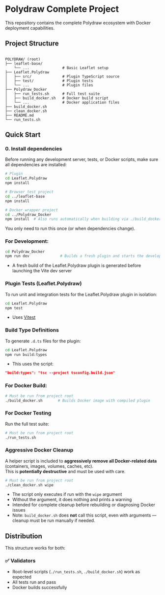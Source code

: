 # Polydraw Complete Project

This repository contains the complete Polydraw ecosystem with Docker deployment capabilities.

## Project Structure

```

POLYDRAW/ (root)
├── leaflet-base/
    └── ...               # Basic Leaflet setup
├── Leaflet.Polydraw
│   ├── src/              # Plugin TypeScript source
│   ├── test/             # Plugin tests
│   └── ...               # Plugin files
├── Polydraw_Docker
│   ├── run_tests.sh      # Full test suite
│   ├── build_docker.sh   # Docker build script
│   └── ...               # Docker application files
├── build_docker.sh
├── clean_docker.sh
├── README.md
└── run_tests.sh
```

## Quick Start

### 0. Install dependencies

Before running any development server, tests, or Docker scripts, make sure all dependencies are installed:

```bash
# Plugin
cd Leaflet.Polydraw
npm install

# Browser test project
cd ../leaflet-base
npm install

# Docker wrapper project
cd ../Polydraw_Docker
npm install  # Also runs automatically when building via ./build_docker.sh
```

You only need to run this once (or when dependencies change).

### For Development:

```bash
cd Polydraw_Docker
npm run dev              # Builds a fresh plugin and starts the development server
```

- A fresh build of the Leaflet.Polydraw plugin is generated before launching the Vite dev server

### Plugin Tests (Leaflet.Polydraw)

To run unit and integration tests for the Leaflet.Polydraw plugin in isolation:

```bash
cd Leaflet.Polydraw
npm test
```

- Uses [Vitest](https://vitest.dev/)

### Build Type Definitions

To generate `.d.ts` files for the plugin:

```bash
cd Leaflet.Polydraw
npm run build:types
```

- This uses the script:

```json
"build:types": "tsc --project tsconfig.build.json"
```

### For Docker Build:

```bash
# Must be run from project root
./build_docker.sh       # Builds Docker image with compiled plugin
```

### For Docker Testing

Run the full test suite:

```bash
# Must be run from project root
./run_tests.sh
```

### Aggressive Docker Cleanup

A helper script is included to **aggressively remove all Docker-related data** (containers, images, volumes, caches, etc).  
This is **potentially destructive** and must be used with care.

```bash
# Must be run from project root
./clean_docker.sh wipe
```

- The script only executes if run with the `wipe` argument
- Without the argument, it does nothing and prints a warning
- Intended for complete cleanup before rebuilding or diagnosing Docker issues
- Note: `build_docker.sh` does **not** call this script, even with arguments — cleanup must be run manually if needed.

## Distribution

This structure works for both:

### ✅ Validators

- Root-level scripts (`./run_tests.sh`, `./build_docker.sh`) work as expected
- All tests run and pass
- Docker builds successfully
